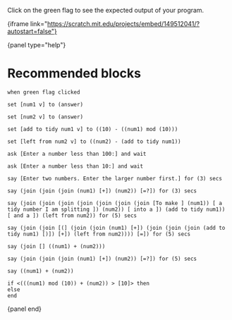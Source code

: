 Click on the green flag to see the expected output of your program.

{iframe link="https://scratch.mit.edu/projects/embed/149512041/?autostart=false"}

{panel type="help"}

# Recommended blocks

```scratch:split:random
when green flag clicked
```

```scratch:split:random
set [num1 v] to (answer)

set [num2 v] to (answer)

set [add to tidy num1 v] to ((10) - ((num1) mod (10)))

set [left from num2 v] to ((num2) - (add to tidy num1))
```

```scratch:split:random
ask [Enter a number less than 100:] and wait

ask [Enter a number less than 10:] and wait
```

```scratch:split:random
say [Enter two numbers. Enter the larger number first.] for (3) secs

say (join (join (join (num1) [+]) (num2)) [=?]) for (3) secs

say (join (join (join (join (join (join (join [To make ] (num1)) [ a tidy number I am splitting ]) (num2)) [ into a ]) (add to tidy num1)) [ and a ]) (left from num2)) for (5) secs

say (join (join [(] (join (join (num1) [+]) (join (join (join (add to tidy num1) [)]) [+]) (left from num2)))) [=]) for (5) secs

say (join [] ((num1) + (num2)))

say (join (join (join (num1) [+]) (num2)) [=?]) for (5) secs

say ((num1) + (num2))
```

```scratch:split:random
if <(((num1) mod (10)) + (num2)) > [10]> then 
else
end
```

{panel end}
